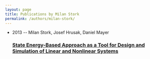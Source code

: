 ```yaml
---
layout: page
title: Publications by Milan Stork
permalink: /authors/milan-stork/
---
```


<ul class="post-list">
<li><span class='post-meta'>2013 -- Milan Stork, Josef Hrusak, Daniel Mayer</span><h3><a class='post-link' href='../../state-energy-based-approach-as-a-tool-for-design-and-simulation-of-linear-and-nonlinear-systems'>State Energy-Based Approach as a Tool for Design and Simulation of Linear and Nonlinear Systems</a></h3></li>

</ul>
